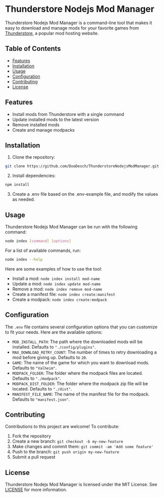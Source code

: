# Thunderstore Nodejs Mod Manager

Thunderstore Nodejs Mod Manager is a command-line tool that makes it easy to download and manage mods for your favorite games from [Thunderstore](https://thunderstore.io), a popular mod hosting website.

## Table of Contents

- [Features](#features)
- [Installation](#installation)
- [Usage](#usage)
- [Configuration](#configuration)
- [Contributing](#contributing)
- [License](#license)

## Features

- Install mods from Thunderstore with a single command
- Update installed mods to the latest version
- Remove installed mods
- Create and manage modpacks

## Installation

1. Clone the repository:

```sh
git clone https://github.com/DooDesch/ThunderstoreNodejsModManager.git
```

2. Install dependencies:

```sh
npm install
```

3. Create a .env file based on the .env-example file, and modify the values as needed.

## Usage

Thunderstore Nodejs Mod Manager can be run with the following command:

```sh
node index [command] [options]
```

For a list of available commands, run:

```sh
node index --help
```

Here are some examples of how to use the tool:

- Install a mod: `node index install mod-name`
- Update a mod: `node index update mod-name`
- Remove a mod: `node index remove mod-name`
- Create a manifest file: `node index create:manifest`
- Create a modpack: `node index create:modpack`

## Configuration

The `.env` file contains several configuration options that you can customize to fit your needs. Here are the available options:

- `MOD_INSTALL_PATH`: The path where the downloaded mods will be installed. Defaults to `"./config/plugins"`.
- `MAX_DOWNLOAD_RETRY_COUNT`: The number of times to retry downloading a mod before giving up. Defaults to `20`.
- `GAME`: The name of the game for which you want to download mods. Defaults to `"Valheim"`.
- `MODPACK_FOLDER`: The folder where the modpack files are located. Defaults to `"./modpack"`.
- `MODPACK_DIST_FOLDER`: The folder where the modpack zip file will be located. Defaults to `"./dist"`.
- `MANIFEST_FILE_NAME`: The name of the manifest file for the modpack. Defaults to `"manifest.json"`.

## Contributing

Contributions to this project are welcome! To contribute:

1. Fork the repository
2. Create a new branch: `git checkout -b my-new-feature`
3. Make changes and commit them: `git commit -am 'Add some feature'`
4. Push to the branch: `git push origin my-new-feature`
5. Submit a pull request

## License

Thunderstore Nodejs Mod Manager is licensed under the MIT License. See [LICENSE](LICENSE) for more information.